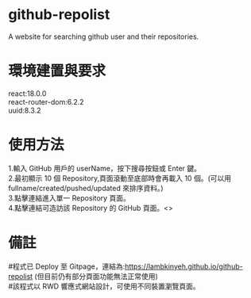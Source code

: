 # github-repolist

A website for searching github user and their repositories.

# 環境建置與要求
react:18.0.0 <br>
react-router-dom:6.2.2 <br>
uuid:8.3.2 

# 使用方法

1.輸入 GitHub 用戶的 userName，按下搜尋按鈕或 Enter 鍵。 <br> 2.最初顯示 10 個 Repository,頁面滾動至底部時會再載入 10 個。(可以用 fullname/created/pushed/updated 來排序資料。)<br> 3.點擊連結進入單一 Repository 頁面。<br> 4.點擊連結可造訪該 Repository 的 GitHub 頁面。<>

# 備註

#程式已 Deploy 至 Gitpage，連結為:https://lambkinyeh.github.io/github-repolist (但目前仍有部分頁面功能無法正常使用)<br> #該程式以 RWD 響應式網站設計，可使用不同裝置瀏覽頁面。
